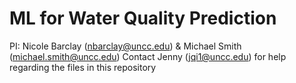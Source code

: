 # ML for Water Quality Prediction
PI: Nicole Barclay (nbarclay@uncc.edu) & Michael Smith (michael.smith@uncc.edu)
Contact Jenny (jqi1@uncc.edu) for help regarding the files in this repository 
